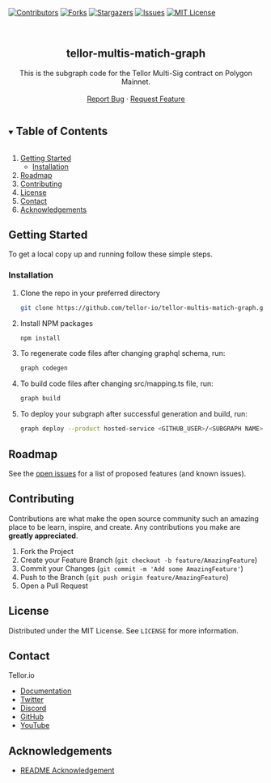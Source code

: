 <!--
*** Thanks for checking out the Best-README-Template. If you have a suggestion
*** that would make this better, please fork the repo and create a pull request
*** or simply open an issue with the tag "enhancement".
*** Thanks again! Now go create something AMAZING! :D
***
***
***
*** To avoid retyping too much info. Do a search and replace for the following:
*** github_username, repo_name, twitter_handle, email, project_title, project_description
-->



<!-- PROJECT SHIELDS -->
<!--
*** I'm using markdown "reference style" links for readability.
*** Reference links are enclosed in brackets [ ] instead of parentheses ( ).
*** See the bottom of this document for the declaration of the reference variables
*** for contributors-url, forks-url, etc. This is an optional, concise syntax you may use.
*** https://www.markdownguide.org/basic-syntax/#reference-style-links
-->
[![Contributors][contributors-shield]][contributors-url]
[![Forks][forks-shield]][forks-url]
[![Stargazers][stars-shield]][stars-url]
[![Issues][issues-shield]][issues-url]
[![MIT License][license-shield]][license-url]


<!-- PROJECT LOGO -->
<br />
<p align="center">
  <h2 align="center">tellor-multis-matich-graph</h2>

  <p align="center">
    This is the subgraph code for the Tellor Multi-Sig contract on Polygon Mainnet.
    <br />
    <br />
    <a href="https://github.com/tellor-io/tellor-multis-matich-graph/issues">Report Bug</a>
    ·
    <a href="https://github.com/tellor-io/tellor-multis-matich-graph/issues">Request Feature</a>
  </p>
</p>



<!-- TABLE OF CONTENTS -->
<details open="open">
  <summary><h2 style="display: inline-block">Table of Contents</h2></summary>
  <ol>
    <li>
      <a href="#getting-started">Getting Started</a>
      <ul>
        <li><a href="#installation">Installation</a></li>
      </ul>
    </li>
    <li><a href="#roadmap">Roadmap</a></li>
    <li><a href="#contributing">Contributing</a></li>
    <li><a href="#license">License</a></li>
    <li><a href="#contact">Contact</a></li>
    <li><a href="#acknowledgements">Acknowledgements</a></li>
  </ol>
</details>



<!-- GETTING STARTED -->
## Getting Started

To get a local copy up and running follow these simple steps.

### Installation

1. Clone the repo in your preferred directory
   ```sh
   git clone https://github.com/tellor-io/tellor-multis-matich-graph.git
   ```
2. Install NPM packages
   ```sh
   npm install
   ```
3. To regenerate code files after changing graphql schema, run:
   ```sh
   graph codegen
   ```
4. To build code files after changing src/mapping.ts file, run:
   ```sh
   graph build
   ```
5. To deploy your subgraph after successful generation and build, run:
   ```sh
   graph deploy --product hosted-service <GITHUB_USER>/<SUBGRAPH NAME>
   ```


<!-- ROADMAP -->
## Roadmap

See the [open issues](https://github.com/tellor-io/tellor-multis-matich-graph/issues) for a list of proposed features (and known issues).

<!-- CONTRIBUTING -->
## Contributing

Contributions are what make the open source community such an amazing place to be learn, inspire, and create. Any contributions you make are **greatly appreciated**.

1. Fork the Project
2. Create your Feature Branch (`git checkout -b feature/AmazingFeature`)
3. Commit your Changes (`git commit -m 'Add some AmazingFeature'`)
4. Push to the Branch (`git push origin feature/AmazingFeature`)
5. Open a Pull Request

<!-- LICENSE -->
## License

Distributed under the MIT License. See `LICENSE` for more information.

<!-- CONTACT -->
## Contact

Tellor.io 
- [Documentation](https://docs.tellor.io/tellor/)
- [Twitter](https://twitter.com/WeAreTellor)
- [Discord](https://discord.gg/NP7fmzr5)
- [GitHub](https://github.com/tellor-io)
- [YouTube](https://www.youtube.com/tellor)

<!-- ACKNOWLEDGEMENTS -->

## Acknowledgements

* [README Acknowledgement](https://github.com/othneildrew/Best-README-Template)

<!-- MARKDOWN LINKS & IMAGES -->
<!-- https://www.markdownguide.org/basic-syntax/#reference-style-links -->
[contributors-shield]: https://img.shields.io/github/contributors/tellor-io/tellor-multis-matich-graph.svg?style=for-the-badge
[contributors-url]: https://github.com/tellor-io/tellor-multis-matich-graph/graphs/contributors
[forks-shield]: https://img.shields.io/github/forks/tellor-io/tellor-multis-matich-graph.svg?style=for-the-badge
[forks-url]: https://github.com/tellor-io/tellor-multis-matich-graph/network/members
[stars-shield]: https://img.shields.io/github/stars/tellor-io/tellor-multis-matich-graph.svg?style=for-the-badge
[stars-url]: https://github.com/tellor-io/tellor-multis-matich-graph/stargazers
[issues-shield]: https://img.shields.io/github/issues/tellor-io/tellor-multis-matich-graph.svg?style=for-the-badge
[issues-url]: https://github.com/tellor-io/tellor-multis-matich-graph/issues
[license-shield]: https://img.shields.io/github/license/tellor-io/tellor-multis-matich-graph.svg?style=for-the-badge
[license-url]: https://github.com/tellor-io/tellor-multis-matich-graph/blob/main/LICENSE.txt


